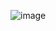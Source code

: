 ![image](https://user-images.githubusercontent.com/126029556/223032410-7d4d3e90-75e3-44bb-b136-665329804a5c.png)
